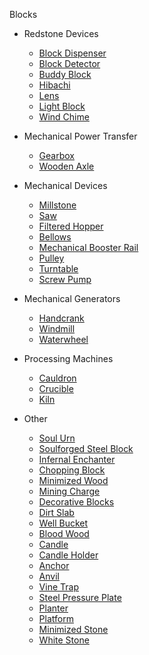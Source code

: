 Blocks  

- Redstone Devices
    * [Block Dispenser](block_dispenser.md)
    * [Block Detector](detector.md)
    * [Buddy Block](buddy_block.md)
    * [Hibachi](hibachi.md)
    * [Lens](lens.md)
    * [Light Block](light.md)
    * [Wind Chime](wind_chime.md)

- Mechanical Power Transfer
    * [Gearbox](wooden_gearbox.md)
    * [Wooden Axle](wooden_axle.md)

- Mechanical Devices
    * [Millstone](millstone.md)
    * [Saw](saw.md)
    * [Filtered Hopper](hopper.md)
    * [Bellows](bellows.md)
    * [Mechanical Booster Rail](booster.md)
    * [Pulley](pulley.md)
    * [Turntable](turntable.md)
    * [Screw Pump](screw_pump.md)
 
- Mechanical Generators
    * [Handcrank](hand_crank.md) 
    * [Windmill](windmill.md)
    * [Waterwheel](waterwheel.md)        
    
- Processing Machines
    * [Cauldron](cauldron.md)
    * [Crucible](crucible.md)
    * [Kiln](kiln.md)

- Other
    * [Soul Urn](soul_urn.md)
    * [Soulforged Steel Block](soulforged_steel_block.md)
    * [Infernal Enchanter](infernal_enchanter.md)
    * [Chopping Block](chopping_block.md)
    * [Minimized Wood](minimized_wood.md)
    * [Mining Charge](mining_charge.md)
    * [Decorative Blocks](decoration.md)
    * [Dirt Slab](dirt_slab.md)
    * [Well Bucket](well_bucket.md)
    * [Blood Wood](blood_wood.md)
    * [Candle](candles.md)
    * [Candle Holder](candle_holders.md)
    * [Anchor](anchor.md)
    * [Anvil](anvil.md)
    * [Vine Trap](vine_trap.md)
    * [Steel Pressure Plate](steel_pressure_plate.md)
    * [Planter](planter.md)
    * [Platform](platform.md)
    * [Minimized Stone](minimized_stone.md)
    * [White Stone](white_stone.md)
    
